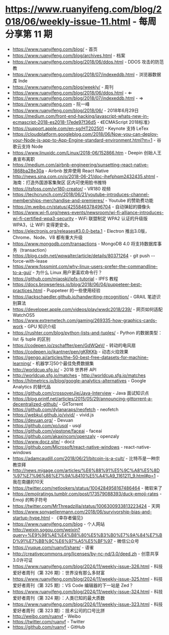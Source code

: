 # https://www.ruanyifeng.com/blog/2018/06/weekly-issue-11.html - 每周分享第 11 期

- https://www.ruanyifeng.com/blog/ - 首页
- https://www.ruanyifeng.com/blog/archives.html - 档案
- https://www.ruanyifeng.com/blog/2018/06/ddos.html - DDOS 攻击的防范教
- https://www.ruanyifeng.com/blog/2018/07/indexeddb.html - 浏览器数据库 Inde
- https://www.ruanyifeng.com/blog/weekly/ - 周刊
- https://www.ruanyifeng.com/blog/2018/06/ddos.html - ⇐
- https://www.ruanyifeng.com/blog/2018/07/indexeddb.html - ⇒
- https://www.ruanyifeng.com - 阮一峰
- https://www.ruanyifeng.com/blog/2018/06/ - 2018年6月29日
- https://medium.com/front-end-hacking/javascript-whats-new-in-ecmascript-2018-es2018-17ede97f36d5 - 《ECMAScript 2018标准》
- https://support.apple.com/en-sg/HT202501 - Keynote 支持 LeTex
- https://cloudplatform.googleblog.com/2018/06/Now-you-can-deploy-your-Node-js-app-to-App-Engine-standard-environment.html?m=1 - 谷歌云支持 Node
- https://www.linuxidc.com/Linux/2018-06/152866.htm - Deepin 创始人王勇宣布离职
- https://medium.com/airbnb-engineering/sunsetting-react-native-1868ba28e30a - Airbnb 放弃使用 React Native
- http://news.sina.com.cn/o/2018-06-21/doc-ihefphqm2432435.shtml - 海南：打造外国游客集聚区 区内可使用脸书推特
- https://itsfoss.com/vr180-creator/ - VR180 视频
- https://techcrunch.com/2018/06/21/youtube-introduces-channel-memberships-merchandise-and-premieres/ - Youtube 的赞助费功能
- https://m.weibo.cn/status/4255846378496704 - 自动弹起的摄像头
- https://www.wi-fi.org/news-events/newsroom/wi-fi-alliance-introduces-wi-fi-certified-wpa3-security - WiFi 联盟制定 WPA2 认证的升级版 WPA3，让 WIFI 变得更安全。
- https://electronjs.org/releases#3.0.0-beta.1 - Electron 推出3.0版，Chrome、Node、V8 都有重大升级
- https://www.mongodb.com/transactions - MongoDB 4.0 将支持数据库事务（transaction）
- https://blog.csdn.net/wpwalter/article/details/80371264 - git push --force-with-lease
- https://www.fossmint.com/why-linux-users-prefer-the-commandline-to-a-gui/ - 为什么 Linux 用户更喜欢命令行？
- https://github.com/miaoski/ipfs-tutorial - IPFS 教程
- https://docs.browserless.io/blog/2018/06/04/puppeteer-best-practices.html - Puppeteer 的一些使用经验
- https://jackschaedler.github.io/handwriting-recognition/ - GRAIL 笔迹识别算法
- https://developer.apple.com/videos/play/wwdc2018/239/ - 网页如何适配 WatchOS5
- https://www.extremetech.com/gaming/269335-how-graphics-cards-work - GPU 知识介绍
- https://rushter.com/blog/python-lists-and-tuples/ - Python 的数据类型： list 与 tuple 的区别
- https://codepen.io/zschaffter/pen/GdWQeV/ - 转动的电风扇
- https://codepen.io/jkantner/pen/gKRKKb - 动态火焰效果
- https://gengo.ai/articles/the-50-best-free-datasets-for-machine-learning/ - 机器学习50个最佳免费数据集
- http://worldcup.sfg.io/ - 2018 世界杯 API
- http://worldcup.sfg.io/matches - http://worldcup.sfg.io/matches
- https://hitmetrics.io/blog/google-analytics-alternatives - Google Analytics 的替代品
- https://github.com/crossoverJie/Java-Interview - Java 面试知识点
- https://blog.printf.net/articles/2015/05/29/announcing-gittorrent-a-decentralized-github/ - GitTorrent
- https://github.com/dylanaraps/neofetch - neofetch
- https://webkul.github.io/vivid/ - vivid.js
- https://devuan.org/ - Devuan
- https://github.com/xo/usql - usql
- https://github.com/vipstone/faceai - faceai
- https://github.com/akaxincom/openzaly - openzaly
- https://www.docz.site/ - docz
- https://github.com/Microsoft/react-native-windows - react-native-windows
- https://adamcaudill.com/2018/06/21/bitcoin-is-a-cult/ - 比特币是一种宗教崇拜
- http://news.migage.com/articles/%E6%88%91%E5%9C%A8%E5%8D%97%E7%96%86%E7%9A%8410%E5%A4%A9_1161211_9.html#p=1 - 我在南疆的10天
- https://twitter.com/netlookers/status/1004284958167486464 - 微软来了
- https://emojiratings.tumblr.com/post/173579088393/duck-emoji-rates - Emoji 的鸭子符号
- https://twitter.com/MrThreadzilla/status/1006300933813223424 - 天网
- https://www.sonyaellenmann.com/2018/06/survivorship-bias-and-startup-hype.html - 《幸存者偏见》
- https://www.ruanyifeng.com/blog - 个人网站
- http://weixin.sogou.com/weixin?query=%E9%98%AE%E4%B8%80%E5%B3%B0%E7%9A%84%E7%BD%91%E7%BB%9C%E6%97%A5%E5%BF%97 - 微信公众号
- https://yuque.com/ruanyf/share/ - 语雀
- http://creativecommons.org/licenses/by-nc-nd/3.0/deed.zh - 创意共享3.0许可证
- https://www.ruanyifeng.com/blog/2024/11/weekly-issue-326.html - 科技爱好者周刊（第 326 期）：世界没有那么多财富
- https://www.ruanyifeng.com/blog/2024/11/weekly-issue-325.html - 科技爱好者周刊（第 325 期）：VS Code 编辑器的下一站是 Zed？
- https://www.ruanyifeng.com/blog/2024/11/weekly-issue-324.html - 科技爱好者周刊（第 324 期）：人类已知的最大质数
- https://www.ruanyifeng.com/blog/2024/11/weekly-issue-323.html - 科技爱好者周刊（第 323 期）：技术公司的口号比拼
- http://weibo.com/ruanyf - Weibo
- https://twitter.com/ruanyf - Twitter
- https://github.com/ruanyf - GitHub